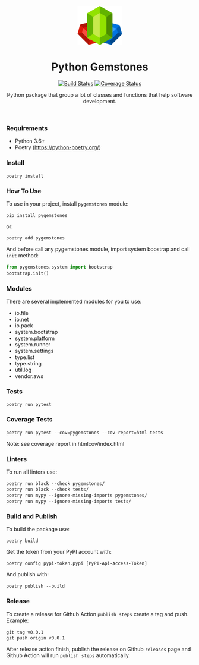 <p align="center">
    <a href="https://github.com/paulo-coutinho/pygemstones" target="_blank" rel="noopener noreferrer">
        <img width="120" src="extras/images/logo.png" alt="PyGemstones Logo">
    </a>
    <br>
</p>

<h1 align="center">Python Gemstones</h1>

<p align="center">
  <a href="https://github.com/paulo-coutinho/pygemstones/actions"><img src="https://github.com/paulo-coutinho/pygemstones/actions/workflows/build.yml/badge.svg" alt="Build Status"></a>
  <a href="https://codecov.io/github/paulo-coutinho/pygemstones?branch=main"><img src="https://img.shields.io/codecov/c/github/paulo-coutinho/pygemstones/main.svg?sanitize=true" alt="Coverage Status"></a>
</p>

<p align="center">
Python package that group a lot of classes and functions that help software development.
</p>

<br>

### Requirements

* Python 3.6+
* Poetry (https://python-poetry.org/)

### Install

```
poetry install
```

### How To Use

To use in your project, install `pygemstones` module:

```
pip install pygemstones
```

or:

```
poetry add pygemstones
```

And before call any pygemstones module, import system boostrap and call `init` method:

```python
from pygemstones.system import bootstrap
bootstrap.init()
```

### Modules

There are several implemented modules for you to use:

- io.file
- io.net
- io.pack
- system.bootstrap
- system.platform
- system.runner
- system.settings
- type.list
- type.string
- util.log
- vendor.aws

### Tests

```
poetry run pytest
```

### Coverage Tests

```
poetry run pytest --cov=pygemstones --cov-report=html tests
```

Note: see coverage report in htmlcov/index.html

### Linters

To run all linters use:

```
poetry run black --check pygemstones/
poetry run black --check tests/
poetry run mypy --ignore-missing-imports pygemstones/
poetry run mypy --ignore-missing-imports tests/
```

### Build and Publish

To build the package use:

```
poetry build
```

Get the token from your PyPI account with:

```
poetry config pypi-token.pypi [PyPI-Api-Access-Token]
```

And publish with:

```
poetry publish --build
```

### Release

To create a release for Github Action `publish steps` create a tag and push. Example:

```
git tag v0.0.1
git push origin v0.0.1
```

After release action finish, publish the release on Github `releases` page and Github Action will run `publish steps` automatically.
